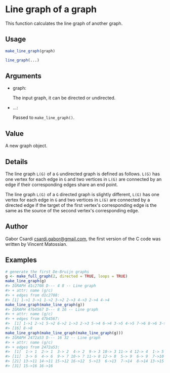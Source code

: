 # Line graph of a graph

This function calculates the line graph of another graph.

## Usage

``` r
make_line_graph(graph)

line_graph(...)
```

## Arguments

- graph:

  The input graph, it can be directed or undirected.

- ...:

  Passed to `make_line_graph()`.

## Value

A new graph object.

## Details

The line graph `L(G)` of a `G` undirected graph is defined as follows.
`L(G)` has one vertex for each edge in `G` and two vertices in `L(G)`
are connected by an edge if their corresponding edges share an end
point.

The line graph `L(G)` of a `G` directed graph is slightly different,
`L(G)` has one vertex for each edge in `G` and two vertices in `L(G)`
are connected by a directed edge if the target of the first vertex's
corresponding edge is the same as the source of the second vertex's
corresponding edge.

## Author

Gabor Csardi <csardi.gabor@gmail.com>, the first version of the C code
was written by Vincent Matossian.

## Examples

``` r
# generate the first De-Bruijn graphs
g <- make_full_graph(2, directed = TRUE, loops = TRUE)
make_line_graph(g)
#> IGRAPH d1c2708 D--- 4 8 -- Line graph
#> + attr: name (g/c)
#> + edges from d1c2708:
#> [1] 1->1 3->1 1->2 3->2 2->3 4->3 2->4 4->4
make_line_graph(make_line_graph(g))
#> IGRAPH 47b4567 D--- 8 16 -- Line graph
#> + attr: name (g/c)
#> + edges from 47b4567:
#>  [1] 1->1 2->1 5->2 6->2 1->3 2->3 5->4 6->4 3->5 4->5 7->6 8->6 3->7 4->7 7->8
#> [16] 8->8
make_line_graph(make_line_graph(make_line_graph(g)))
#> IGRAPH 2472a53 D--- 16 32 -- Line graph
#> + attr: name (g/c)
#> + edges from 2472a53:
#>  [1]  1-> 1  2-> 1  3-> 2  4-> 2  9-> 3 10-> 3 11-> 4 12-> 4  1-> 5  2-> 5
#> [11]  3-> 6  4-> 6  9-> 7 10-> 7 11-> 8 12-> 8  5-> 9  6-> 9  7->10  8->10
#> [21] 13->11 14->11 15->12 16->12  5->13  6->13  7->14  8->14 13->15 14->15
#> [31] 15->16 16->16
```
